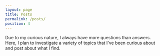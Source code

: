 ```yaml
---
layout: page
title: Posts
permalink: /posts/
position: 4
---
```


Due to my curious nature, I always have more questions than answers. Here, I plan to investigate a variety of topics that I've been curious about and post about what I find. 